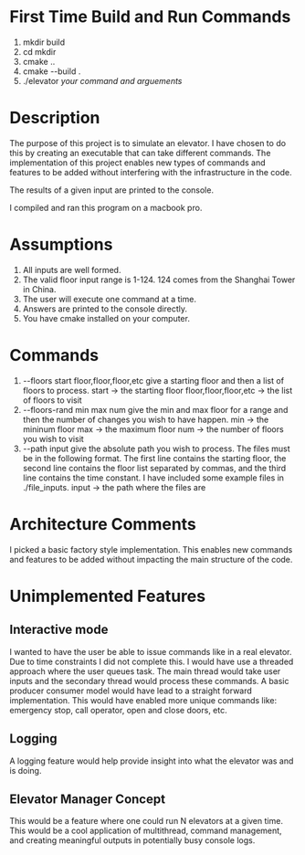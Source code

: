 # First Time Build and Run Commands
1. mkdir build
2. cd mkdir 
3. cmake ..
4. cmake --build .
5. ./elevator *your command and arguements*

# Description
The purpose of this project is to simulate an elevator. I have chosen to do this by creating an executable that can take different commands. The implementation of this
project enables new types of commands and features to be added without interfering 
with the infrastructure in the code. 

The results of a given input are printed to the console.

I compiled and ran this program on a macbook pro.

# Assumptions
1. All inputs are well formed.
2. The valid floor input range is 1-124. 124 comes from the Shanghai Tower in China. 
3. The user will execute one command at a time.
4. Answers are printed to the console directly.
5. You have cmake installed on your computer.

# Commands
1. --floors start floor,floor,floor,etc
    give a starting floor and then a list of floors to process.
    start -> the starting floor
    floor,floor,floor,etc -> the list of floors to visit
2. --floors-rand min max num
    give the min and max floor for a range and then the number of changes 
    you wish to have happen.
    min -> the mininum floor
    max -> the maximum floor
    num -> the number of floors you wish to visit
3. --path input
    give the absolute path you wish to process. The files must be in the following format. The first line contains the starting floor, the second line contains the floor list separated by commas, and the third line contains the time constant. I have included some example files in ./file_inputs.
    input -> the path where the files are

# Architecture Comments
I picked a basic factory style implementation. This enables new commands and features to be added without impacting the main structure of the code.

# Unimplemented Features

## Interactive mode
I wanted to have the user be able to issue commands like in a real elevator. Due to time constraints I did not complete this. I would have use a threaded approach where the user queues task. The main thread would take user inputs and the secondary thread would process these commands. A basic producer consumer model would have lead to a straight forward implementation. This would have enabled more unique commands like: emergency stop, call operator, open and close doors, etc. 

## Logging
A logging feature would help provide insight into what the elevator was and is doing.

## Elevator Manager Concept
This would be a feature where one could run N elevators at a given time. This would be a cool application of multithread, command management, and creating meaningful outputs in potentially busy console logs.
